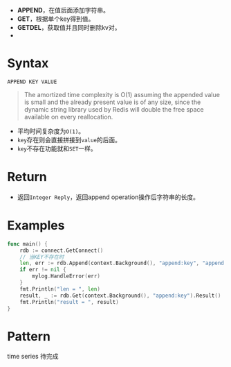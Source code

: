 
+ **APPEND**，在值后面添加字符串。
+ **GET**，根据单个key得到值。
+ **GETDEL**，获取值并且同时删除kv对。
+ 



# Syntax


```shell
APPEND KEY VALUE
```

> The amortized time complexity is O(1) assuming the appended value is small and the already present value is of any size, since the dynamic string library used by Redis will double the free space available on every reallocation.

+ 平均时间复杂度为`O(1)`。
+ `key`存在则会直接拼接到`value`的后面。
+ `key`不存在功能就和`SET`一样。
# Return

+ 返回`Integer Reply`，返回append operation操作后字符串的长度。

# Examples

```go
func main() {
    rdb := connect.GetConnect()
    // 当KEY不存在时
    len, err := rdb.Append(context.Background(), "append:key", "append:value").Result()
    if err != nil {
        mylog.HandleError(err)
    }
    fmt.Println("len = ", len)
    result, _ := rdb.Get(context.Background(), "append:key").Result()
    fmt.Println("result = ", result)
}
```



# Pattern

time series 
待完成